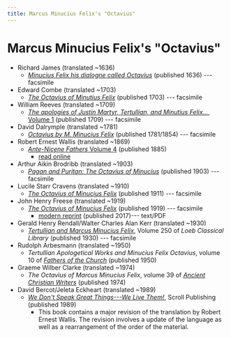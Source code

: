```yaml
---
title: Marcus Minucius Felix's "Octavius"
---
```


# Marcus Minucius Felix's "Octavius"
* Richard James (translated ~1636)
  * [*Minucius Felix his dialogne called Octavius*](https://books.google.com/books?id=REtnAAAAcAAJ) (published 1636) --- facsimile
* Edward Combe (translated ~1703)
  * [*The Octavius of Minutius Felix*](https://books.google.com/books?id=YhZlAAAAcAAJ) (published 1703) --- facsimile
* William Reeves (translated ~1709)
  * [*The apologies of Justin Martyr, Tertullian, and Minutius Felix...*, Volume 1](https://archive.org/details/apologiesofjusti01reev) (published 1709) --- facsimile
* David Dalrymple (translated ~1781)
  * [*Octavius by M. Minucius Felix*](https://archive.org/details/octaviusadialog00feligoog) (published 1781/1854) --- facsimile
* Robert Ernest Wallis (translated ~1869)
  * [*Ante-Nicene Fathers* Volume 4](anf.html) (published 1885)
    * [read online](http://www.ccel.org/ccel/schaff/anf04.iv.i.html)
* Arthur Aikin Brodribb (translated ~1903)
  * [*Pagan and Puritan: The Octavius of Minucius*](https://archive.org/details/paganpuritanocta00minu) (published 1903) --- facsimile
* Lucile Starr Cravens (translated ~1910)
  * [*The Octavius of Minucius Felix*](https://archive.org/details/octaviusofminuci00crav) (published 1911) --- facsimile
* John Henry Freese (translated ~1919)
  * [*The Octavius of Minucius Felix*](https://archive.org/details/octaviusofminuci00minuiala) (published 1919) --- facsimile
    * [modern reprint](http://www.samizdat.qc.ca/cosmos/philo/PDFs/Octavius_EN_MF.pdf) (published 2017)--- text/PDF
* Gerald Henry Rendall/Walter Charles Alan Kerr (translated ~1930)
  * [*Tertullian and Marcus Minucius Felix*](https://archive.org/details/L250TertullianApologyMarcusMinuciusFelixDeSpectaculisOctavius), Volume 250 of *Loeb Classical Library* (published 1930) --- facsimile
* Rudolph Arbesmann (translated ~1950)
  * *Tertullian Apologetical Works and Minucius Felix Octavius*, volume 10 of [*Fathers of the Church*](fathersofthechurch.html) (published 1950)
* Graeme Wilber Clarke (translated ~1974)
  * *The Octavius of Marcus Minucius Felix*, volume 39 of [*Ancient Christian Writers*](ancientchristianwriters.html) (published 1974)
* David Bercot/Jeleta Eckheart (translated ~1989)
  * [*We Don't Speak Great Things---We Live Them!*](https://books.google.com/books?id=SKxjMnUFmAoC), Scroll Publishing (published 1989)
    * This book contains a major revision of the translation by Robert Ernest Wallis. The revision involves a update of the language as well as a rearrangement of the order of the material.
